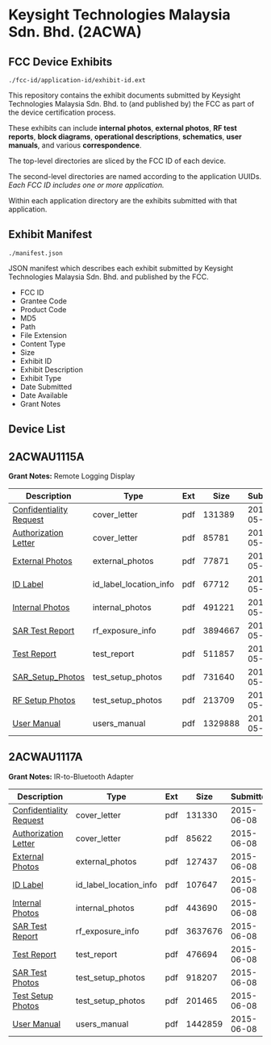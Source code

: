 # Keysight Technologies Malaysia Sdn. Bhd. (2ACWA)
## FCC Device Exhibits

```
./fcc-id/application-id/exhibit-id.ext
```

This repository contains the exhibit documents submitted by Keysight Technologies Malaysia Sdn. Bhd. to (and published by) the FCC as part of the device certification process.

These exhibits can include **internal photos**, **external photos**, **RF test reports**, **block diagrams**, **operational descriptions**, **schematics**, **user manuals**, and various **correspondence**.

The top-level directories are sliced by the FCC ID of each device.

The second-level directories are named according to the application UUIDs. *Each FCC ID includes one or more application.*

Within each application directory are the exhibits submitted with that application. 

## Exhibit Manifest

```
./manifest.json
```

JSON manifest which describes each exhibit submitted by Keysight Technologies Malaysia Sdn. Bhd. and published by the FCC.

- FCC ID
- Grantee Code
- Product Code
- MD5
- Path
- File Extension
- Content Type
- Size
- Exhibit ID
- Exhibit Description
- Exhibit Type
- Date Submitted
- Date Available
- Grant Notes

## Device List
## 2ACWAU1115A
**Grant Notes:** Remote Logging Display

| Description | Type | Ext | Size | Submitted | Available |
| ----------- | ---- | --- | ---- | --------- | --------- |
| [Confidentiality Request](2ACWAU1115A/e1f70ee918b4a9f38e73c219f0a55225/2621696.pdf) | cover_letter | pdf | 131389 | 2015-05-22 | 2015-05-22 |
| [Authorization Letter](2ACWAU1115A/e1f70ee918b4a9f38e73c219f0a55225/2621697.pdf) | cover_letter | pdf | 85781 | 2015-05-22 | 2015-05-22 |
| [External Photos](2ACWAU1115A/e1f70ee918b4a9f38e73c219f0a55225/2621692.pdf) | external_photos | pdf | 77871 | 2015-05-22 | 2015-08-20 |
| [ID Label](2ACWAU1115A/e1f70ee918b4a9f38e73c219f0a55225/2621695.pdf) | id_label_location_info | pdf | 67712 | 2015-05-22 | 2015-05-22 |
| [Internal Photos](2ACWAU1115A/e1f70ee918b4a9f38e73c219f0a55225/2621693.pdf) | internal_photos | pdf | 491221 | 2015-05-22 | 2015-08-20 |
| [SAR Test Report](2ACWAU1115A/e1f70ee918b4a9f38e73c219f0a55225/2621698.pdf) | rf_exposure_info | pdf | 3894667 | 2015-05-22 | 2015-05-22 |
| [Test Report](2ACWAU1115A/e1f70ee918b4a9f38e73c219f0a55225/2621699.pdf) | test_report | pdf | 511857 | 2015-05-22 | 2015-05-22 |
| [SAR_Setup_Photos](2ACWAU1115A/e1f70ee918b4a9f38e73c219f0a55225/2621691.pdf) | test_setup_photos | pdf | 731640 | 2015-05-22 | 2015-08-20 |
| [RF Setup Photos](2ACWAU1115A/e1f70ee918b4a9f38e73c219f0a55225/2621694.pdf) | test_setup_photos | pdf | 213709 | 2015-05-22 | 2015-08-20 |
| [User Manual](2ACWAU1115A/e1f70ee918b4a9f38e73c219f0a55225/2621690.pdf) | users_manual | pdf | 1329888 | 2015-05-22 | 2015-08-20 |
## 2ACWAU1117A
**Grant Notes:** IR-to-Bluetooth Adapter

| Description | Type | Ext | Size | Submitted | Available |
| ----------- | ---- | --- | ---- | --------- | --------- |
| [Confidentiality Request](2ACWAU1117A/84cd8d05d9eb5775e5d81f8a307635dc/2639175.pdf) | cover_letter | pdf | 131330 | 2015-06-08 | 2015-06-08 |
| [Authorization Letter](2ACWAU1117A/84cd8d05d9eb5775e5d81f8a307635dc/2639176.pdf) | cover_letter | pdf | 85622 | 2015-06-08 | 2015-06-08 |
| [External Photos](2ACWAU1117A/84cd8d05d9eb5775e5d81f8a307635dc/2639155.pdf) | external_photos | pdf | 127437 | 2015-06-08 | 2015-09-06 |
| [ID Label](2ACWAU1117A/84cd8d05d9eb5775e5d81f8a307635dc/2639168.pdf) | id_label_location_info | pdf | 107647 | 2015-06-08 | 2015-06-08 |
| [Internal Photos](2ACWAU1117A/84cd8d05d9eb5775e5d81f8a307635dc/2639156.pdf) | internal_photos | pdf | 443690 | 2015-06-08 | 2015-09-06 |
| [SAR Test Report](2ACWAU1117A/84cd8d05d9eb5775e5d81f8a307635dc/2639169.pdf) | rf_exposure_info | pdf | 3637676 | 2015-06-08 | 2015-06-08 |
| [Test Report](2ACWAU1117A/84cd8d05d9eb5775e5d81f8a307635dc/2639177.pdf) | test_report | pdf | 476694 | 2015-06-08 | 2015-06-08 |
| [SAR Test Photos](2ACWAU1117A/84cd8d05d9eb5775e5d81f8a307635dc/2639154.pdf) | test_setup_photos | pdf | 918207 | 2015-06-08 | 2015-09-06 |
| [Test Setup Photos](2ACWAU1117A/84cd8d05d9eb5775e5d81f8a307635dc/2639157.pdf) | test_setup_photos | pdf | 201465 | 2015-06-08 | 2015-09-06 |
| [User Manual](2ACWAU1117A/84cd8d05d9eb5775e5d81f8a307635dc/2639158.pdf) | users_manual | pdf | 1442859 | 2015-06-08 | 2015-09-06 |
